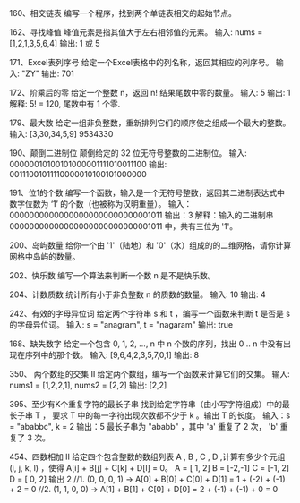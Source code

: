 160、相交链表
编写一个程序，找到两个单链表相交的起始节点。


162、寻找峰值
峰值元素是指其值大于左右相邻值的元素。
输入: nums = [1,2,1,3,5,6,4]
输出: 1 或 5

171、Excel表列序号
给定一个Excel表格中的列名称，返回其相应的列序号。
输入: "ZY"
输出: 701

172、阶乘后的零
给定一个整数 n，返回 n! 结果尾数中零的数量。
输入: 5
输出: 1
解释: 5! = 120, 尾数中有 1 个零.

179、最大数
给定一组非负整数，重新排列它们的顺序使之组成一个最大的整数。
输入: [3,30,34,5,9]
9534330

190、颠倒二进制位
颠倒给定的 32 位无符号整数的二进制位。
输入: 00000010100101000001111010011100
输出: 00111001011110000010100101000000

191、位1的个数
编写一个函数，输入是一个无符号整数，返回其二进制表达式中数字位数为 ‘1’ 的个数（也被称为汉明重量）。
输入：00000000000000000000000000001011
输出：3
解释：输入的二进制串 00000000000000000000000000001011 中，共有三位为 '1'。

200、岛屿数量
给你一个由 '1'（陆地）和 '0'（水）组成的的二维网格，请你计算网格中岛屿的数量。


202、快乐数
编写一个算法来判断一个数 n 是不是快乐数。


204、计数质数
统计所有小于非负整数 n 的质数的数量。
输入: 10
输出: 4


242、有效的字母异位词
给定两个字符串 s 和 t ，编写一个函数来判断 t 是否是 s 的字母异位词。
输入: s = "anagram", t = "nagaram"
输出: true


168、缺失数字
给定一个包含 0, 1, 2, ..., n 中 n 个数的序列，找出 0 .. n 中没有出现在序列中的那个数。
输入: [9,6,4,2,3,5,7,0,1]
输出: 8

350、 两个数组的交集 II
给定两个数组，编写一个函数来计算它们的交集。
输入: nums1 = [1,2,2,1], nums2 = [2,2]
输出: [2,2]

395、至少有K个重复字符的最长子串
找到给定字符串（由小写字符组成）中的最长子串 T ， 要求 T 中的每一字符出现次数都不少于 k 。输出 T 的长度。
输入：s = "ababbc", k = 2
输出：5
最长子串为 "ababb" ，其中 'a' 重复了 2 次， 'b' 重复了 3 次。

454、四数相加 II
给定四个包含整数的数组列表 A , B , C , D ,计算有多少个元组 (i, j, k, l) ，使得 A[i] + B[j] + C[k] + D[l] = 0。
A = [ 1, 2]
B = [-2,-1]
C = [-1, 2]
D = [ 0, 2]
输出 2
//1. (0, 0, 0, 1) -> A[0] + B[0] + C[0] + D[1] = 1 + (-2) + (-1) + 2 = 0
//2. (1, 1, 0, 0) -> A[1] + B[1] + C[0] + D[0] = 2 + (-1) + (-1) + 0 = 0